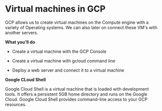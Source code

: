 # Virtual machines in GCP
GCP allows us to create virtual machines on the Compute engine with a variety of Operating systems. We can also later on connect these VM's with another servers. 

**What you'll do**

* Create a virtual machine with the GCP Console

* Create a virtual machine with gcloud command line

* Deploy a web server and connect it to a virtual machine

**Google CLoud Shell**

Google Cloud Shell is a virtual machine that is loaded with development tools. It offers a persistent 5GB home directory and runs on the Google Cloud. Google Cloud Shell provides command-line access to your GCP resources.